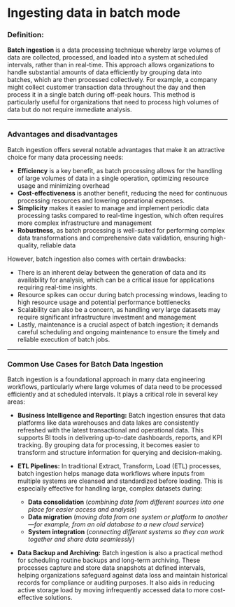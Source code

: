 # Ingesting data in batch mode

### Definition:
**Batch ingestion** is a data processing technique whereby large volumes of data are collected, processed, and loaded into a system at scheduled intervals, rather than in real-time. This approach allows organizations to handle substantial amounts of data efficiently by grouping data into batches, which are then processed collectively. For example, a company might collect customer transaction data throughout the day and then process it in a single batch during off-peak hours. This method is particularly useful for organizations that need to process high volumes of data but do not require immediate analysis.

----

### Advantages and disadvantages
Batch ingestion offers several notable advantages that make it an attractive choice for many data processing needs:

- **Efficiency** is a key benefit, as batch processing allows for the handling of large volumes of data in a single operation, optimizing resource usage and minimizing overhead
- **Cost-effectiveness** is another benefit, reducing the need for continuous processing resources and lowering operational expenses.
- **Simplicity** makes it easier to manage and implement periodic data processing tasks compared to real-time ingestion, which often requires more complex infrastructure and management
- **Robustness**, as batch processing is well-suited for performing complex data transformations and comprehensive data validation, ensuring high-quality, reliable data

However, batch ingestion also comes with certain drawbacks:

- There is an inherent delay between the generation of data and its availability for analysis, which can be a critical issue for applications requiring real-time insights.
- Resource spikes can occur during batch processing windows, leading to high resource usage and potential performance bottlenecks
- Scalability can also be a concern, as handling very large datasets may require significant infrastructure investment and management
- Lastly, maintenance is a crucial aspect of batch ingestion; it demands careful scheduling and ongoing maintenance to ensure the timely and reliable execution of batch jobs.
----

### Common Use Cases for Batch Data Ingestion
Batch ingestion is a foundational approach in many data engineering workflows, particularly where large volumes of data need to be processed efficiently and at scheduled intervals. It plays a critical role in several key areas:

- **Business Intelligence and Reporting:**
Batch ingestion ensures that data platforms like data warehouses and data lakes are consistently refreshed with the latest transactional and operational data. This supports BI tools in delivering up-to-date dashboards, reports, and KPI tracking. By grouping data for processing, it becomes easier to transform and structure information for querying and decision-making.

- **ETL Pipelines:**
In traditional Extract, Transform, Load (ETL) processes, batch ingestion helps manage data workflows where inputs from multiple systems are cleansed and standardized before loading. This is especially effective for handling large, complex datasets during:
  - **Data consolidation** (*combining data from different sources into one place for easier access and analysis*)
  - **Data migration** (*moving data from one system or platform to another—for example, from an old database to a new cloud service*)
  - **System integration** (*connecting different systems so they can work together and share data seamlessly*)

- **Data Backup and Archiving:**
Batch ingestion is also a practical method for scheduling routine backups and long-term archiving. These processes capture and store data snapshots at defined intervals, helping organizations safeguard against data loss and maintain historical records for compliance or auditing purposes. It also aids in reducing active storage load by moving infrequently accessed data to more cost-effective solutions.
